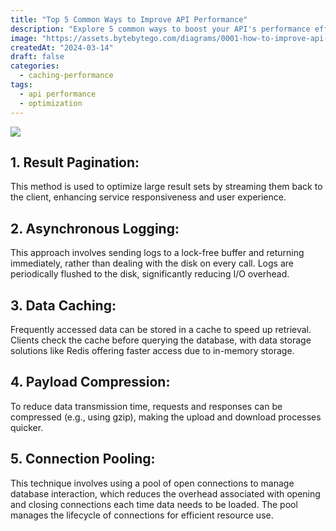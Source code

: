 ```yaml
---
title: "Top 5 Common Ways to Improve API Performance"
description: "Explore 5 common ways to boost your API's performance effectively."
image: "https://assets.bytebytego.com/diagrams/0001-how-to-improve-api-performance.png"
createdAt: "2024-03-14"
draft: false
categories:
  - caching-performance
tags:
  - api performance
  - optimization
---
```


![](https://assets.bytebytego.com/diagrams/0001-how-to-improve-api-performance.png)

## 1. Result Pagination:

This method is used to optimize large result sets by streaming them back to the client, enhancing service responsiveness and user experience.

## 2. Asynchronous Logging:

This approach involves sending logs to a lock-free buffer and returning immediately, rather than dealing with the disk on every call. Logs are periodically flushed to the disk, significantly reducing I/O overhead.

## 3. Data Caching:

Frequently accessed data can be stored in a cache to speed up retrieval. Clients check the cache before querying the database, with data storage solutions like Redis offering faster access due to in-memory storage.

## 4. Payload Compression:

To reduce data transmission time, requests and responses can be compressed (e.g., using gzip), making the upload and download processes quicker.

## 5. Connection Pooling:

This technique involves using a pool of open connections to manage database interaction, which reduces the overhead associated with opening and closing connections each time data needs to be loaded. The pool manages the lifecycle of connections for efficient resource use.
